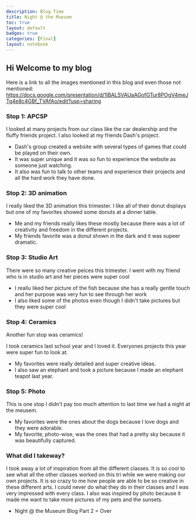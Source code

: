 ```yaml
---
description: Blog Time
title: Night @ the Muesem
toc: true 
layout: default
badges: true
categories: [Final]
layout: notebook
---
```


## Hi Welcome to my blog

Here is a link to all the images mentioned in this blog and even those not mentioned: https://docs.google.com/presentation/d/1lBALSVAUaAGofGTur8POgV4meJTg4e8c4GBf_TVAfAo/edit?usp=sharing

### Stop 1: APCSP

I looked at many projects from our class like the car dealership and the fluffy friends project. I also looked at my friends Dash's project.

- Dash's group created a website with several types of games that could be played on their own.
- It was super unique and it was so fun to experience the website as someone just watching.
- It also was fun to talk to other teams and experience their projects and all the hard work they have done.

### Stop 2: 3D animation

I really liked the 3D animation this trimester. I like all of their donut displays but one of my favorites showed some donuts at a dinner table.

- Me and my friends really likes these mostly because there was a lot of creativity and freedom in the different projects.
- My friends favorite was a donut shown in the dark and it was supeer dramatic.

### Stop 3: Studio Art

There were so many creative peices this trimester. I went with my friend who is in studio art and her pieces were super cool

- I reallu liked her picture of the fish because she has a really gentle touch and her purpose was very fun to see through her work
- I also liked some of the photos even though I didn't take pictures but they were super cool

### Stop 4: Ceramics

Another fun stop was ceramics!

I took ceramics last school year and I loved it. Everyones projects this year were super fun to look at. 

- My favorites were really detailed and super creative ideas. 
- I also saw an elephant and took a picture because I made an elephant teapot last year.

### Stop 5: Photo

This is one stop I didn't pay too much attention to last time we had a night at the meusem.

- My favorites were the ones about the dogs because I love dogs and they were adorable.
- My favorite, photo-wise, was the ones that had a pretty sky because it was beautifully captured.


### What did I takeway?

I took away a lot of inspiration from all the different classes. It is so cool to see what all the other classes worked on this tri while we were making our own projects. It is so crazy to me how people are able to be so creative in these different arts. I could never do what they do in their classes and I was very impressed with every class. I also was inspired by photo because it made me want to take more pictures of my pets and the sunsets.

- Night @ the Museum Blog Part 2 = Over